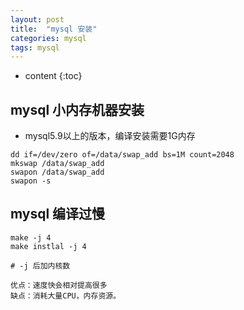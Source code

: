 ```yaml
---
layout: post
title:  "mysql 安装"
categories: mysql
tags: mysql
---
```


* content
{:toc}

## mysql 小内存机器安装
* mysql5.9以上的版本，编译安装需要1G内存

```shell
dd if=/dev/zero of=/data/swap_add bs=1M count=2048
mkswap /data/swap_add
swapon /data/swap_add
swapon -s
```



## mysql 编译过慢
```shell
make -j 4
make instlal -j 4

# -j 后加内核数

优点：速度快会相对提高很多
缺点：消耗大量CPU，内存资源。
```
